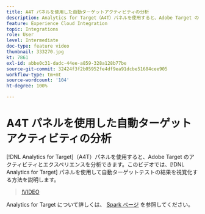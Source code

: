 ```yaml
---
title: A4T パネルを使用した自動ターゲットアクティビティの分析
description: Analytics for Target（A4T）パネルを使用すると、Adobe Target のアクティビティとエクスペリエンスを分析できます。このビデオでは、Analytics for Target パネルを使用して自動ターゲットテストの結果を視覚化する方法を説明します。
feature: Experience Cloud Integration
topic: Integrations
role: User
level: Intermediate
doc-type: feature video
thumbnail: 333270.jpg
kt: 7861
exl-id: abbe0c31-dadc-44ee-a859-328a128b77be
source-git-commit: 32424f3f2b05952fe4df9ea91dcbe51684cee905
workflow-type: tm+mt
source-wordcount: '104'
ht-degree: 100%

---
```


# A4T パネルを使用した自動ターゲットアクティビティの分析

[!DNL Analytics for Target]（A4T）パネルを使用すると、Adobe Target のアクティビティとエクスペリエンスを分析できます。このビデオでは、[!DNL Analytics for Target] パネルを使用して自動ターゲットテストの結果を視覚化する方法を説明します。

>[!VIDEO](https://video.tv.adobe.com/v/333270/?quality=12&learn=on)

Analytics for Target について詳しくは、 [Spark ページ](https://spark.adobe.com/page/Lo3Spm4oBOvwF/) を参照してください。
